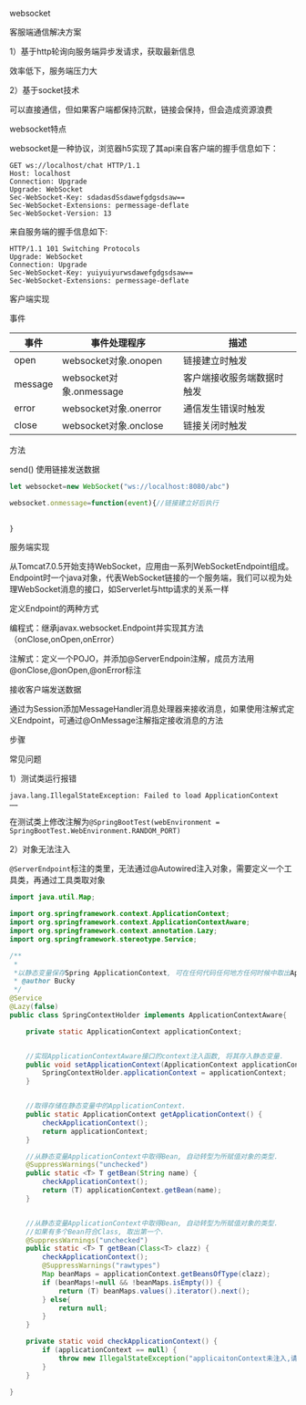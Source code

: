 websocket

客服端通信解决方案

1）基于http轮询向服务端异步发请求，获取最新信息

效率低下，服务端压力大

2）基于socket技术

可以直接通信，但如果客户端都保持沉默，链接会保持，但会造成资源浪费

websocket特点

websocket是一种协议，浏览器h5实现了其api来自客户端的握手信息如下：

```
GET ws://localhost/chat HTTP/1.1
Host: localhost
Connection: Upgrade
Upgrade: WebSocket
Sec-WebSocket-Key: sdadasdSsdawefgdgsdsaw==
Sec-WebSocket-Extensions: permessage-deflate
Sec-WebSocket-Version: 13
```

来自服务端的握手信息如下:

```
HTTP/1.1 101 Switching Protocols
Upgrade: WebSocket
Connection: Upgrade
Sec-WebSocket-Key: yuiyuiyurwsdawefgdgsdsaw==
Sec-WebSocket-Extensions: permessage-deflate
```

客户端实现

事件

| 事件    | 事件处理程序            | 描述                       |
| ------- | ----------------------- | -------------------------- |
| open    | websocket对象.onopen    | 链接建立时触发             |
| message | websocket对象.onmessage | 客户端接收服务端数据时触发 |
| error   | websocket对象.onerror   | 通信发生错误时触发         |
| close   | websocket对象.onclose   | 链接关闭时触发             |

方法

send() 使用链接发送数据



```js
let websocket=new WebSocket("ws://localhost:8080/abc")

websocket.onmessage=function(event){//链接建立好后执行
    
    
}
```

 服务端实现

从Tomcat7.0.5开始支持WebSocket，应用由一系列WebSocketEndpoint组成。Endpoint时一个java对象，代表WebSocket链接的一个服务端，我们可以视为处理WebSocket消息的接口，如Serverlet与http请求的关系一样

定义Endpoint的两种方式

编程式：继承javax.websocket.Endpoint并实现其方法（onClose,onOpen,onError）

注解式：定义一个POJO，并添加@ServerEndpoin注解，成员方法用@onClose,@onOpen,@onError标注

接收客户端发送数据

通过为Session添加MessageHandler消息处理器来接收消息，如果使用注解式定义Endpoint，可通过@OnMessage注解指定接收消息的方法

步骤



常见问题

1）测试类运行报错

```
java.lang.IllegalStateException: Failed to load ApplicationContext
……
```

在测试类上修改注解为`@SpringBootTest(webEnvironment = SpringBootTest.WebEnvironment.RANDOM_PORT)`

2）对象无法注入

`@ServerEndpoint`标注的类里，无法通过@Autowired注入对象，需要定义一个工具类，再通过工具类取对象

```java
import java.util.Map;

import org.springframework.context.ApplicationContext;
import org.springframework.context.ApplicationContextAware;
import org.springframework.context.annotation.Lazy;
import org.springframework.stereotype.Service;

/**
 *
 *以静态变量保存Spring ApplicationContext, 可在任何代码任何地方任何时候中取出ApplicaitonContext.
 * @author Bucky
 */
@Service
@Lazy(false)
public class SpringContextHolder implements ApplicationContextAware{

    private static ApplicationContext applicationContext;


    //实现ApplicationContextAware接口的context注入函数, 将其存入静态变量.
    public void setApplicationContext(ApplicationContext applicationContext) {
        SpringContextHolder.applicationContext = applicationContext;
    }


    //取得存储在静态变量中的ApplicationContext.
    public static ApplicationContext getApplicationContext() {
        checkApplicationContext();
        return applicationContext;
    }

    //从静态变量ApplicationContext中取得Bean, 自动转型为所赋值对象的类型.
    @SuppressWarnings("unchecked")
    public static <T> T getBean(String name) {
        checkApplicationContext();
        return (T) applicationContext.getBean(name);
    }


    //从静态变量ApplicationContext中取得Bean, 自动转型为所赋值对象的类型.
    //如果有多个Bean符合Class, 取出第一个.
    @SuppressWarnings("unchecked")
    public static <T> T getBean(Class<T> clazz) {
        checkApplicationContext();
        @SuppressWarnings("rawtypes")
        Map beanMaps = applicationContext.getBeansOfType(clazz);
        if (beanMaps!=null && !beanMaps.isEmpty()) {
            return (T) beanMaps.values().iterator().next();
        } else{
            return null;
        }
    }

    private static void checkApplicationContext() {
        if (applicationContext == null) {
            throw new IllegalStateException("applicaitonContext未注入,请在applicationContext.xml中定义SpringContextHolder");
        }
    }

}
```



